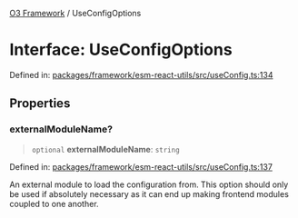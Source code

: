 [O3 Framework](../API.md) / UseConfigOptions

# Interface: UseConfigOptions

Defined in: [packages/framework/esm-react-utils/src/useConfig.ts:134](https://github.com/habeshabro/openmrs-esm-core/blob/main/packages/framework/esm-react-utils/src/useConfig.ts#L134)

## Properties

### externalModuleName?

> `optional` **externalModuleName**: `string`

Defined in: [packages/framework/esm-react-utils/src/useConfig.ts:137](https://github.com/habeshabro/openmrs-esm-core/blob/main/packages/framework/esm-react-utils/src/useConfig.ts#L137)

An external module to load the configuration from. This option should only be used if
absolutely necessary as it can end up making frontend modules coupled to one another.
